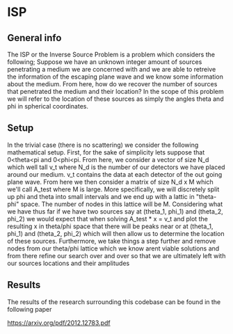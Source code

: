 # ISP

## General info
The ISP or the Inverse Source Problem is a problem which considers the following;  Suppose we have an unknown integer amount of sources penetrating a medium we are concerned with and we are able to retreive the information of the escaping plane wave and we know some information about the medium.  From here, how do we recover the number of sources that penetrated the medium and their location?  In the scope of this problem we will refer to the location of these sources as simply the angles theta and phi in spherical coordinates.

## Setup
In the trivial case (there is no scattering) we consider the following mathematical setup.  First, for the sake of simplicity lets suppose that 0<theta<pi and 0<phi<pi.  From here, we consider a vector of size N_d which well tall v_t where N_d is the number of our detectors we have placed around our medium.  v_t contains the data at each detector of the out going plane wave.  From here we then consider a matrix of size N_d x M which we'll call A_test where M is large.  More specifically, we will discretely split up phi and theta into small intervals and we end up with a lattic in "theta-phi" space.  The number of nodes in this lattice will be M.  Considering what we have thus far if we have two sources say at (theta_1, phi_1) and (theta_2, phi_2) we would expect that when solving A_test * x = v_t and plot the resulting x in theta/phi space that there will be peaks near or at (theta_1, phi_1) and (theta_2, phi_2) which will then allow us to determine the location of these sources.  Furthermore, we take things a step further and remove nodes from our theta/phi lattice which we know arent viable solutions and from there refine our search over and over so that we are ultimately left with our sources locations and their amplitudes

## Results
The results of the research surrounding this codebase can be found in the following paper

https://arxiv.org/pdf/2012.12783.pdf
